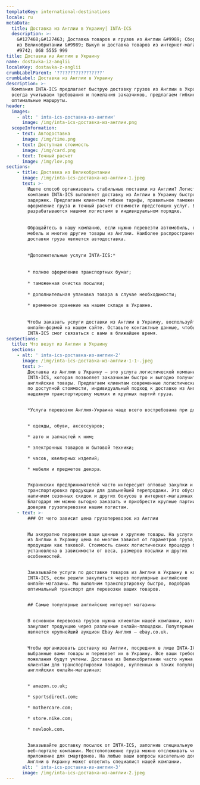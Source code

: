 ```yaml
---
templateKey: international-destinations
locale: ru
metaData:
  title: Доставка из Англии в Украину| INTA-ICS
  description: >-
    &#127468;&#127463; Доставка товаров и грузов из Англии &#9989; Сборные грузы
    из Великобритании &#9989; Выкуп и доставка товаров из интернет-магазинов
    #9742; 068 5555 999
title: Доставка из Англии в Украину
name: dostavka-iz-anglii
localeKey: dostavka-z-anglii
crumbLabelParent: '?????????????????'
crumbLabel: Доставка из Англии в Украину
description: >-
  Компания INTA-ICS предлагает быструю доставку грузов из Англии в Украину. Мы
  всегда учитываем требования и пожелания заказчиков, предлагаем гибкие тарифы и
  оптимальные маршруты.
header:
  images:
    - alt: ' inta-ics-доставка-из-англии'
      image: /img/inta-ics-доставка-из-англии.png
  scopeInformation:
    - text: Автодоставка
      image: /img/time.png
    - text: Доступная стоимость
      image: /img/card.png
    - text: Точный расчет
      image: /img/lov.png
sections:
    - title: Доставка из Великобритании
      image: /img/inta-ics-доставка-из-англии-1.jpeg
      text: >-
        Ищете способ организовать стабильные поставки из Англии? Логистическая
        компания INTA-ICS выполняет доставку из Англии в Украину быстро и без
        задержек. Предлагаем клиентам гибкие тарифы, правильное таможенное
        оформление груза и точный расчет стоимости предстоящих услуг. Все маршруты
        разрабатываются нашими логистами в индивидуальном порядке.
    
    
        Обращайтесь в нашу компанию, если нужно перевезти автомобиль, одежду, обувь,
        мебель и многие другие товары из Англии. Наиболее распространенным способом
        доставки груза является автодоставка.
    
    
        *Дополнительные услуги INTA-ICS:*
    
    
        * полное оформление транспортных бумаг;
    
        * таможенная очистка посылки;
    
        * дополнительная упаковка товара в случае необходимости;
    
        * временное хранение на нашем складе в Украине.
    
    
        Чтобы заказать услуги доставки из Англии в Украину, воспользуйтесь
        онлайн-формой на нашем сайте. Оставьте контактные данные, чтобы менеджер
        INTA-ICS смог связаться с вами в ближайшее время.
seoSections:
  title: Что везут из Англии в Украину
  sections:
    - alt: ' inta-ics-доставка-из-англии-2'
      image: /img/inta-ics-доставка-из-англии-1-1-.jpeg
      text: >-
        Доставка из Англии в Украину — это услуга логистической компании
        INTA-ICS, которая позволяет заказчикам быстро и выгодно получить
        английские товары. Предлагаем клиентам современные логистические решения
        по доступной стоимости, индивидуальный подход к доставке из Англии,
        надежную транспортировку мелких и крупных партий груза.


        *Услуга перевозки Англия-Украина чаще всего востребована при доставке:*


        * одежды, обуви, аксессуаров;

        * авто и запчастей к ним;

        * электронных товаров и бытовой техники;

        * часов, ювелирных изделий;

        * мебели и предметов декора.


        Украинских предпринимателей часто интересуют оптовые закупки и
        транспортировка продукции для дальнейшей перепродажи. Это обусловлено
        наличием сезонных скидок и других бонусов в интернет-магазинах Англии.
        Благодаря им можно выгодно заказать и приобрести крупные партии товаров,
        доверив грузоперевозки нашим логистам.
    - text: >-
        ### От чего зависит цена грузоперевозок из Англии


        Мы аккуратно перевезем ваши ценные и хрупкие товары. На услуги доставки
        из Англии в Украину цена во многом зависит от параметров груза, а не
        продукции как таковой. Стоимость самих логистических процедур будет
        установлена в зависимости от веса, размеров посылки и других
        особенностей.


        Заказывайте услуги по доставке товаров из Англии в Украину в компании
        INTA-ICS, если решили закупиться через популярные английские
        онлайн-магазины. Мы выполним транспортировку быстро, подобрав
        оптимальный транспорт для перевозки ваших товаров.


        ## Самые популярные английские интернет магазины


        В основном перевозка грузов нужна клиентам нашей компании, которые
        закупают продукцию через различные онлайн-площадки. Популярным примером
        является крупнейший аукцион Ebay Англия — ebay.co.uk.


        Чтобы организовать доставку из Англии, посредник в лице INTA-ICS выкупит
        выбранные вами товары и перевезет их в Украину. Все ваши требования и
        пожелания будут учтены. Доставка из Великобритании часто нужна нашим
        клиентам для транспортировки товаров, купленных в таких популярных
        английских онлайн-магазинах:


        * amazon.co.uk;

        * sportsdirect.com;

        * mothercare.com;

        * store.nike.com;

        * newlook.com.


        Заказывайте доставку посылок от INTA-ICS, заполнив специальную форму на
        веб-портале компании. Местоположение груза можно отслеживать через
        приложение для смартфонов. На любые ваши вопросы касательно доставки из
        Англии в Украину может ответить специалист нашей компании.
      alt: ' inta-ics-доставка-из-англии-3'
      image: /img/inta-ics-доставка-из-англии-2.jpeg
---
```

